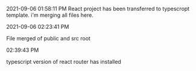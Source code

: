 2021-09-06 01:58:11 PM
React project has been transferred to typescropt template. i'm merging all files here.

2021-09-06 02:23:41 PM

File merged of public and src root

02:39:43 PM

typescript version of react router has installed